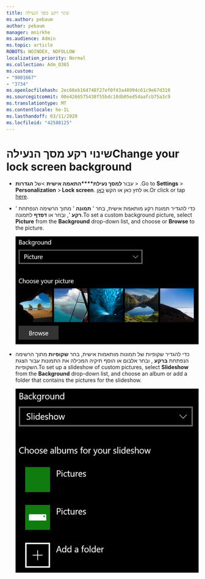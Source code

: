 ```yaml
---
title: שינוי רקע מסך הנעילה
ms.author: pebaum
author: pebaum
manager: mnirkhe
ms.audience: Admin
ms.topic: article
ROBOTS: NOINDEX, NOFOLLOW
localization_priority: Normal
ms.collection: Adm_O365
ms.custom:
- "9001667"
- "3734"
ms.openlocfilehash: 2ec68eb164748f27ef0f43a48994c61c9e67d310
ms.sourcegitcommit: 00e4266575438f55bdc18db05ed54aafcb75a3c9
ms.translationtype: MT
ms.contentlocale: he-IL
ms.lasthandoff: 03/11/2020
ms.locfileid: "42588125"
---
```

# <a name="change-your-lock-screen-background"></a><span data-ttu-id="34282-102">שינוי רקע מסך הנעילה</span><span class="sxs-lookup"><span data-stu-id="34282-102">Change your lock screen background</span></span>

- <span data-ttu-id="34282-103">עבור **למסך נעילת\*\*\*\*התאמה אישית** >של **הגדרות** > .</span><span class="sxs-lookup"><span data-stu-id="34282-103">Go to **Settings** > **Personalization** > **Lock screen**.</span></span> <span data-ttu-id="34282-104">או לחץ כאן או הקש [כאן](ms-settings:lockscreen?activationSource=GetHelp).</span><span class="sxs-lookup"><span data-stu-id="34282-104">Or click or tap [here](ms-settings:lockscreen?activationSource=GetHelp).</span></span>

- <span data-ttu-id="34282-105">כדי להגדיר תמונת רקע מותאמת אישית, בחר ' **תמונה** ' מתוך הרשימה הנפתחת ' **רקע** ', ובחר או **דפדף** לתמונה.</span><span class="sxs-lookup"><span data-stu-id="34282-105">To set a custom background picture, select **Picture** from the **Background** drop-down list, and choose or **Browse** to the picture.</span></span>

  ![הגדרת תמונת רקע מותאמת אישית.](media/set-custom-background-pic.png)

- <span data-ttu-id="34282-107">כדי להגדיר שקופיות של תמונות מותאמות אישית, בחר **שקופיות** מתוך הרשימה הנפתחת **ברקע** , ובחר אלבום או הוסף תיקיה המכילה את התמונות עבור הצגת השקופיות.</span><span class="sxs-lookup"><span data-stu-id="34282-107">To set up a slideshow of custom pictures, select **Slideshow** from the **Background** drop-down list, and choose an album or add a folder that contains the pictures for the slideshow.</span></span>

  ![הגדר שקופיות של תמונות מותאמות אישית.](media/set-up-slideshow-background.png)
